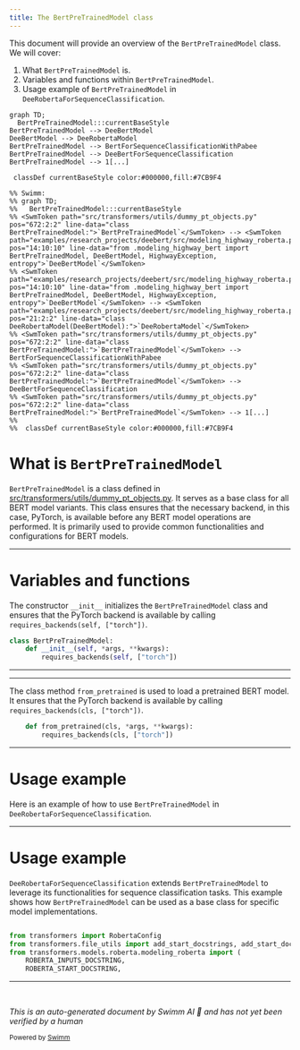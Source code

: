 ```yaml
---
title: The BertPreTrainedModel class
---
```

This document will provide an overview of the <SwmToken path="src/transformers/utils/dummy_pt_objects.py" pos="672:2:2" line-data="class BertPreTrainedModel:">`BertPreTrainedModel`</SwmToken> class. We will cover:

1. What <SwmToken path="src/transformers/utils/dummy_pt_objects.py" pos="672:2:2" line-data="class BertPreTrainedModel:">`BertPreTrainedModel`</SwmToken> is.
2. Variables and functions within <SwmToken path="src/transformers/utils/dummy_pt_objects.py" pos="672:2:2" line-data="class BertPreTrainedModel:">`BertPreTrainedModel`</SwmToken>.
3. Usage example of <SwmToken path="src/transformers/utils/dummy_pt_objects.py" pos="672:2:2" line-data="class BertPreTrainedModel:">`BertPreTrainedModel`</SwmToken> in <SwmToken path="examples/research_projects/deebert/src/modeling_highway_roberta.py" pos="38:2:2" line-data="class DeeRobertaForSequenceClassification(BertPreTrainedModel):">`DeeRobertaForSequenceClassification`</SwmToken>.

```mermaid
graph TD;
  BertPreTrainedModel:::currentBaseStyle
BertPreTrainedModel --> DeeBertModel
DeeBertModel --> DeeRobertaModel
BertPreTrainedModel --> BertForSequenceClassificationWithPabee
BertPreTrainedModel --> DeeBertForSequenceClassification
BertPreTrainedModel --> 1[...]

 classDef currentBaseStyle color:#000000,fill:#7CB9F4

%% Swimm:
%% graph TD;
%%   BertPreTrainedModel:::currentBaseStyle
%% <SwmToken path="src/transformers/utils/dummy_pt_objects.py" pos="672:2:2" line-data="class BertPreTrainedModel:">`BertPreTrainedModel`</SwmToken> --> <SwmToken path="examples/research_projects/deebert/src/modeling_highway_roberta.py" pos="14:10:10" line-data="from .modeling_highway_bert import BertPreTrainedModel, DeeBertModel, HighwayException, entropy">`DeeBertModel`</SwmToken>
%% <SwmToken path="examples/research_projects/deebert/src/modeling_highway_roberta.py" pos="14:10:10" line-data="from .modeling_highway_bert import BertPreTrainedModel, DeeBertModel, HighwayException, entropy">`DeeBertModel`</SwmToken> --> <SwmToken path="examples/research_projects/deebert/src/modeling_highway_roberta.py" pos="21:2:2" line-data="class DeeRobertaModel(DeeBertModel):">`DeeRobertaModel`</SwmToken>
%% <SwmToken path="src/transformers/utils/dummy_pt_objects.py" pos="672:2:2" line-data="class BertPreTrainedModel:">`BertPreTrainedModel`</SwmToken> --> BertForSequenceClassificationWithPabee
%% <SwmToken path="src/transformers/utils/dummy_pt_objects.py" pos="672:2:2" line-data="class BertPreTrainedModel:">`BertPreTrainedModel`</SwmToken> --> DeeBertForSequenceClassification
%% <SwmToken path="src/transformers/utils/dummy_pt_objects.py" pos="672:2:2" line-data="class BertPreTrainedModel:">`BertPreTrainedModel`</SwmToken> --> 1[...]
%% 
%%  classDef currentBaseStyle color:#000000,fill:#7CB9F4
```

# What is <SwmToken path="src/transformers/utils/dummy_pt_objects.py" pos="672:2:2" line-data="class BertPreTrainedModel:">`BertPreTrainedModel`</SwmToken>

<SwmToken path="src/transformers/utils/dummy_pt_objects.py" pos="672:2:2" line-data="class BertPreTrainedModel:">`BertPreTrainedModel`</SwmToken> is a class defined in <SwmPath>[src/transformers/utils/dummy_pt_objects.py](src/transformers/utils/dummy_pt_objects.py)</SwmPath>. It serves as a base class for all BERT model variants. This class ensures that the necessary backend, in this case, PyTorch, is available before any BERT model operations are performed. It is primarily used to provide common functionalities and configurations for BERT models.

<SwmSnippet path="/src/transformers/utils/dummy_pt_objects.py" line="672">

---

# Variables and functions

The constructor <SwmToken path="src/transformers/utils/dummy_pt_objects.py" pos="673:3:3" line-data="    def __init__(self, *args, **kwargs):">`__init__`</SwmToken> initializes the <SwmToken path="src/transformers/utils/dummy_pt_objects.py" pos="672:2:2" line-data="class BertPreTrainedModel:">`BertPreTrainedModel`</SwmToken> class and ensures that the PyTorch backend is available by calling <SwmToken path="src/transformers/utils/dummy_pt_objects.py" pos="674:1:11" line-data="        requires_backends(self, [&quot;torch&quot;])">`requires_backends(self, ["torch"])`</SwmToken>.

```python
class BertPreTrainedModel:
    def __init__(self, *args, **kwargs):
        requires_backends(self, ["torch"])

```

---

</SwmSnippet>

<SwmSnippet path="/src/transformers/utils/dummy_pt_objects.py" line="677">

---

The class method <SwmToken path="src/transformers/utils/dummy_pt_objects.py" pos="677:3:3" line-data="    def from_pretrained(cls, *args, **kwargs):">`from_pretrained`</SwmToken> is used to load a pretrained BERT model. It ensures that the PyTorch backend is available by calling <SwmToken path="src/transformers/utils/dummy_pt_objects.py" pos="678:1:11" line-data="        requires_backends(cls, [&quot;torch&quot;])">`requires_backends(cls, ["torch"])`</SwmToken>.

```python
    def from_pretrained(cls, *args, **kwargs):
        requires_backends(cls, ["torch"])

```

---

</SwmSnippet>

# Usage example

Here is an example of how to use <SwmToken path="src/transformers/utils/dummy_pt_objects.py" pos="672:2:2" line-data="class BertPreTrainedModel:">`BertPreTrainedModel`</SwmToken> in <SwmToken path="examples/research_projects/deebert/src/modeling_highway_roberta.py" pos="38:2:2" line-data="class DeeRobertaForSequenceClassification(BertPreTrainedModel):">`DeeRobertaForSequenceClassification`</SwmToken>.

<SwmSnippet path="/examples/research_projects/deebert/src/modeling_highway_roberta.py" line="5">

---

# Usage example

<SwmToken path="examples/research_projects/deebert/src/modeling_highway_roberta.py" pos="38:2:2" line-data="class DeeRobertaForSequenceClassification(BertPreTrainedModel):">`DeeRobertaForSequenceClassification`</SwmToken> extends <SwmToken path="src/transformers/utils/dummy_pt_objects.py" pos="672:2:2" line-data="class BertPreTrainedModel:">`BertPreTrainedModel`</SwmToken> to leverage its functionalities for sequence classification tasks. This example shows how <SwmToken path="src/transformers/utils/dummy_pt_objects.py" pos="672:2:2" line-data="class BertPreTrainedModel:">`BertPreTrainedModel`</SwmToken> can be used as a base class for specific model implementations.

```python

from transformers import RobertaConfig
from transformers.file_utils import add_start_docstrings, add_start_docstrings_to_model_forward
from transformers.models.roberta.modeling_roberta import (
    ROBERTA_INPUTS_DOCSTRING,
    ROBERTA_START_DOCSTRING,
```

---

</SwmSnippet>

&nbsp;

*This is an auto-generated document by Swimm AI 🌊 and has not yet been verified by a human*

<SwmMeta version="3.0.0" repo-id="Z2l0aHViJTNBJTNBdHJhbnNmb3JtZXJzJTNBJTNBc2h1anV1dQ==" repo-name="transformers"><sup>Powered by [Swimm](/)</sup></SwmMeta>
